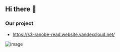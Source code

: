 ## Hi there 👋

### Our project
- https://s3-ranobe-read.website.yandexcloud.net/


![image](https://github.com/user-attachments/assets/0305e4b2-343b-48db-b6e7-3da5a10ba2f1)

<!--

**Here are some ideas to get you started:**

🙋‍♀️ A short introduction - what is your organization all about?
🌈 Contribution guidelines - how can the community get involved?
👩‍💻 Useful resources - where can the community find your docs? Is there anything else the community should know?
🍿 Fun facts - what does your team eat for breakfast?
🧙 Remember, you can do mighty things with the power of [Markdown](https://docs.github.com/github/writing-on-github/getting-started-with-writing-and-formatting-on-github/basic-writing-and-formatting-syntax)
-->
